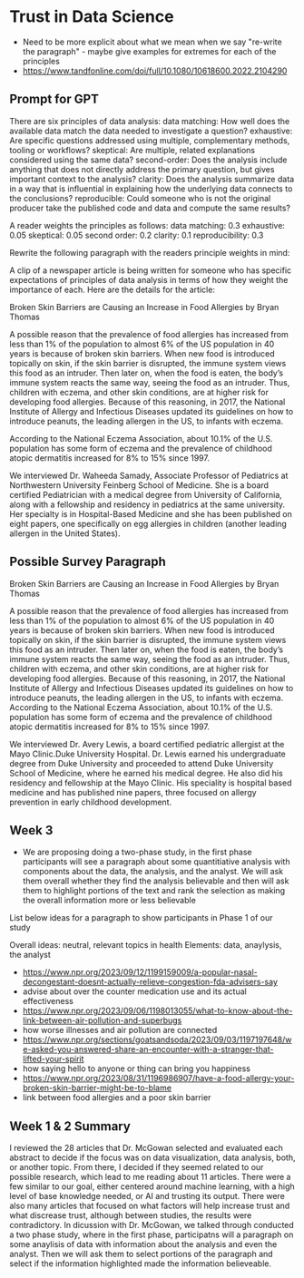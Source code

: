 # Trust in Data Science

* Need to be more explicit about what we mean when we say "re-write the paragraph" - maybe give examples for extremes for each of the principles
* https://www.tandfonline.com/doi/full/10.1080/10618600.2022.2104290
  
## Prompt for GPT

There are six principles of data analysis: 
data matching: How well does the available data match the data needed to investigate a question?
exhaustive: Are specific questions addressed using multiple, complementary methods, tooling or workflows?
skeptical: Are multiple, related explanations considered using the same data?
second-order: Does the analysis include anything that does not directly address the primary question, but gives important context to the analysis?
clarity: Does the analysis summarize data in a way that is influential in explaining how the underlying data connects to the conclusions?
reproducible: Could someone who is not the original producer take the published code and data and compute the same results?

A reader weights the principles as follows: 
data matching: 0.3
exhaustive: 0.05
skeptical: 0.05
second order: 0.2
clarity: 0.1
reproducibility: 0.3

Rewrite the following paragraph with the readers principle weights in mind:

A clip of a newspaper article is being written for someone who has specific expectations of principles of data analysis in terms of how they weight the importance of each. Here are the details for the article: 

Broken Skin Barriers are Causing an Increase in Food Allergies by Bryan Thomas

A possible reason that the prevalence of food allergies has increased from less than 1% of the population to almost 6% of the US population in 40 years is because of broken skin barriers. When new food is introduced topically on skin, if the skin barrier is disrupted, the immune system views this food as an intruder. Then later on, when the food is eaten, the body’s immune system reacts the same way, seeing the food as an intruder. Thus, children with eczema, and other skin conditions, are at higher risk for developing food allergies. Because of this reasoning, in 2017, the National Institute of Allergy and Infectious Diseases updated its guidelines on how to introduce peanuts, the leading allergen in the US, to infants with eczema.

According to the National Eczema Association, about 10.1% of the U.S. population has some form of eczema and the prevalence of childhood atopic dermatitis increased for 8% to 15% since 1997.

We interviewed Dr. Waheeda Samady, Associate Professor of Pediatrics at Northwestern University Feinberg School of Medicine. She is a board certified Pediatrician with a medical degree from University of California, along with a fellowship and residency in pediatrics at the same university. Her specialty is in Hospital-Based Medicine and she has been published on eight papers, one specifically on egg allergies in children (another leading allergen in the United States).
## Possible Survey Paragraph
Broken Skin Barriers are Causing an Increase in Food Allergies by Bryan Thomas

A possible reason that the prevalence of food allergies has increased from less than 1% of the population to almost 6% of the US population in 40 years is because of broken skin barriers. When new food is introduced topically on skin, if the skin barrier is disrupted, the immune system views this food as an intruder. Then later on, when the food is eaten, the body’s immune system reacts the same way, seeing the food as an intruder. Thus, children with eczema, and other skin conditions, are at higher risk for developing food allergies. Because of this reasoning, in 2017, the National Institute of Allergy and Infectious Diseases updated its guidelines on how to introduce peanuts, the leading allergen in the US, to infants with eczema. According to the National Eczema Association, about 10.1% of the U.S. population has some form of eczema and the prevalence of childhood atopic dermatitis increased for 8% to 15% since 1997.

We interviewed Dr. Avery Lewis, a board certified pediatric allergist at the Mayo Clinic.Duke University Hospital. Dr. Lewis earned his undergraduate degree from Duke University and proceeded to attend Duke University School of Medicine, where he earned his medical degree. He also did his residency and fellowship at the Mayo Clinic. His speciality is hospital based medicine and has published nine papers, three focused on allergy prevention in early childhood development.



## Week 3 

* We are proposing doing a two-phase study, in the first phase participants will see a paragraph about some quantitiative analysis with components about the data, the analysis, and the analyst. We will ask them overall whether they find the analysis believable and then will ask them to highlight portions of the text and rank the selection as making the overall information more or less believable
  
List below ideas for a paragraph to show participants in Phase 1 of our study

Overall ideas: neutral, relevant topics in health 
Elements: data, anaylysis, the analyst

- https://www.npr.org/2023/09/12/1199159009/a-popular-nasal-decongestant-doesnt-actually-relieve-congestion-fda-advisers-say
- advise about over the counter medication use and its actual effectiveness
- https://www.npr.org/2023/09/06/1198013055/what-to-know-about-the-link-between-air-pollution-and-superbugs
- how worse illnesses and air pollution are connected
- https://www.npr.org/sections/goatsandsoda/2023/09/03/1197197648/we-asked-you-answered-share-an-encounter-with-a-stranger-that-lifted-your-spirit
- how saying hello to anyone or thing can bring you happiness
- https://www.npr.org/2023/08/31/1196986907/have-a-food-allergy-your-broken-skin-barrier-might-be-to-blame
- link between food allergies and a poor skin barrier


## Week 1 & 2 Summary

I reviewed the 28 articles that Dr. McGowan selected and evaluated each abstract to decide if the focus was on data visualization, data analysis, both, or another topic. From there, I decided if they seemed related to our possible research, which lead to me reading about 11 articles. There were a few similar to our goal, either centered around machine learning, with a high level of base knowledge needed, or AI and trusting its output. There were also many articles that focused on what factors will help increase trust and what discrease trust, although between studies, the results were contradictory. In dicussion with Dr. McGowan, we talked through conducted a two phase study, where in the first phase, participatns will a paragraph on some anaylisis of data with information about the analysis and even the analyst. Then we will ask them to select portions of the paragraph and select if the information highlighted made the information believeable.
